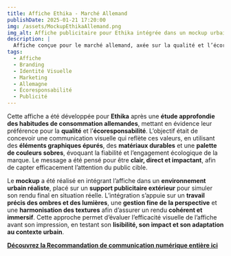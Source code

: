 ```yaml
---  
title: Affiche Ethika - Marché Allemand  
publishDate: 2025-01-21 17:20:00  
img: /assets/MockupEthikaAllemand.png  
img_alt: Affiche publicitaire pour Ethika intégrée dans un mockup urbain en Allemagne, mettant en avant qualité et écoresponsabilité.  
description: |
  Affiche conçue pour le marché allemand, axée sur la qualité et l’écoresponsabilité, intégrée dans un mockup en extérieur.  
tags:  
  - Affiche  
  - Branding  
  - Identité Visuelle  
  - Marketing  
  - Allemagne  
  - Écoresponsabilité  
  - Publicité  
---  
```



Cette affiche a été développée pour **Ethika** après une **étude approfondie des habitudes de consommation allemandes**, mettant en évidence leur préférence pour la **qualité** et l’**écoresponsabilité**. L’objectif était de concevoir une communication visuelle qui reflète ces valeurs, en utilisant des **éléments graphiques épurés**, des **matériaux durables** et une **palette de couleurs sobres**, évoquant la fiabilité et l’engagement écologique de la marque. Le message a été pensé pour être **clair, direct et impactant**, afin de capter efficacement l’attention du public cible.  

Le **mockup** a été réalisé en intégrant l’affiche dans un **environnement urbain réaliste**, placé sur un **support publicitaire extérieur** pour simuler son rendu final en situation réelle. L’intégration s’appuie sur un **travail précis des ombres et des lumières**, une **gestion fine de la perspective** et une **harmonisation des textures** afin d’assurer un rendu **cohérent et immersif**. Cette approche permet d’évaluer l’efficacité visuelle de l’affiche avant son impression, en testant son **lisibilité, son impact et son adaptation au contexte urbain**.  

**[Découvrez la Recommandation de communication numérique entière ici](/components/RecommandationStrategieNumerique.pdf)**
